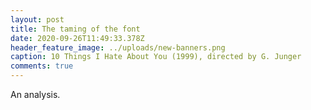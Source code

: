 ```yaml
---
layout: post
title: The taming of the font
date: 2020-09-26T11:49:33.378Z
header_feature_image: ../uploads/new-banners.png
caption: 10 Things I Hate About You (1999), directed by G. Junger
comments: true
---
```

An analysis.